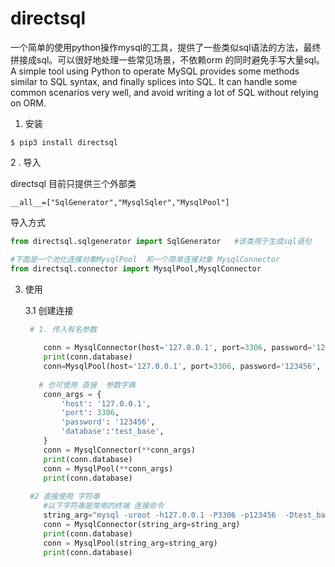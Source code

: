 # directsql
​        一个简单的使用python操作mysql的工具，提供了一些类似sql语法的方法，最终拼接成sql。可以很好地处理一些常见场景，不依赖orm 的同时避免手写大量sql。A simple tool using Python to operate MySQL provides some methods similar to SQL syntax, and finally splices into SQL. It can handle some common scenarios very well, and avoid writing a lot of SQL without relying on ORM.

1. 安装

```shell
$ pip3 install directsql
```



 2 . 导入

directsql   目前只提供三个外部类

```
__all__=["SqlGenerator","MysqlSqler","MysqlPool"]
```

导入方式

```python
from directsql.sqlgenerator import SqlGenerator   #该类用于生成sql语句

#下面是一个池化连接对象MysqlPool  和一个简单连接对象 MysqlConnector
from directsql.connector import MysqlPool,MysqlConnector 

```



3. 使用

   3.1 创建连接

   ```python
    # 1. 传入有名参数
      
       conn = MysqlConnector(host='127.0.0.1', port=3306, password='123456', database='test_base')
       print(conn.database)
       conn=MysqlPool(host='127.0.0.1', port=3306, password='123456', database='test_base')
       
      # 也可使用 直接  参数字典
       conn_args = {
           'host': '127.0.0.1',
           'port': 3306,
           'password': '123456',
           'database':'test_base',
       }
       conn = MysqlConnector(**conn_args)
       print(conn.database)
       conn = MysqlPool(**conn_args)
       print(conn.database)
       
    #2 直接使用 字符串   
       #以下字符串是常用的终端 连接命令
       string_arg="mysql -uroot -h127.0.0.1 -P3306 -p123456  -Dtest_base"  
       conn = MysqlConnector(string_arg=string_arg)
       print(conn.database)
       conn = MysqlPool(string_arg=string_arg)
       print(conn.database)
      
       
   ```

   

